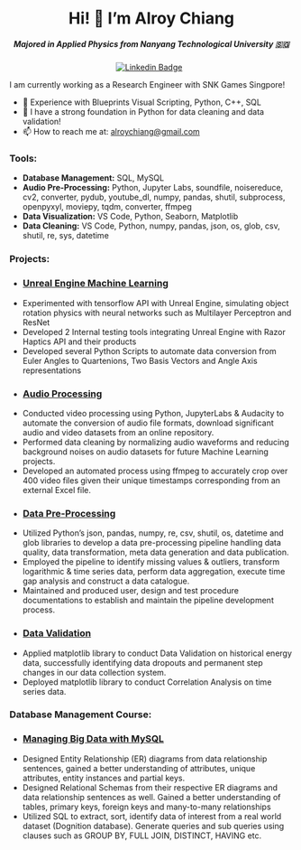 <div align="center">
  <h1><strong>Hi! 👋 I’m Alroy Chiang</strong></h1>
</div>

<h5 align="center"><i>Majored in Applied Physics from Nanyang Technological University 🇸🇬</i></h5>

<div align="center">
  
  [![Linkedin Badge](https://img.shields.io/badge/LinkedIn-0077B5?style=flat&logo=linkedin&logoColor=white)](https://www.linkedin.com/in/alroy-chiang-329ba117b/)&nbsp;&nbsp;
</div>
  
I am currently working as a Research Engineer with SNK Games Singpore!

- 🦕 Experience with Blueprints Visual Scripting, Python, C++, SQL
- 🚧 I have a strong foundation in Python for data cleaning and data validation!
- 📫 How to reach me at: alroychiang@gmail.com

### Tools:
*  **Database Management:** SQL, MySQL
*  **Audio Pre-Processing:** Python, Jupyter Labs, soundfile, noisereduce, cv2, converter, pydub, youtube_dl, numpy, pandas, shutil, subprocess, openpyxyl, moviepy, tqdm, converter, ffmpeg
*  **Data Visualization:** VS Code, Python, Seaborn, Matplotlib
*  **Data Cleaning:** VS Code, Python, numpy, pandas, json, os, glob, csv, shutil, re, sys, datetime

### Projects:

* ### [Unreal Engine Machine Learning]( Input_Repository_Link_Here)
- Experimented with tensorflow API with Unreal Engine, simulating object rotation physics with neural networks such as Multilayer Perceptron and ResNet
- Developed 2 Internal testing tools integrating Unreal Engine with Razor Haptics API and their products
- Developed several Python Scripts to automate data conversion from Euler Angles to Quartenions, Two Basis Vectors and  Angle Axis representations

* ### [Audio Processing](https://github.com/roitoimalfoi/SNTL-Intern.git)
 - Conducted video processing using Python, JupyterLabs & Audacity to automate the conversion of audio
file formats, download significant audio and video datasets from an online repository.
 - Performed data cleaning by normalizing audio waveforms and reducing background noises on audio
datasets for future Machine Learning projects.
 - Developed an automated process using ffmpeg to accurately crop over 400 video files given their unique
timestamps corresponding from an external Excel file.

* ### [Data Pre-Processing](https://github.com/roitoimalfoi/data-pre-processing-pipline.git)
 - Utilized Python’s json, pandas, numpy, re, csv, shutil, os, datetime and glob libraries to develop a data
pre-processing pipeline handling data quality, data transformation, meta data generation and data
publication.
 - Employed the pipeline to identify missing values & outliers, transform logarithmic & time series data,
perform data aggregation, execute time gap analysis and construct a data catalogue.
 - Maintained and produced user, design and test procedure documentations to establish and maintain the
pipeline development process.

* ### [Data Validation](https://github.com/alroychiang/data-validation)
 - Applied matplotlib library to conduct Data Validation on historical energy data, successfully identifying
data dropouts and permanent step changes in our data collection system.
 - Deployed matplotlib library to conduct Correlation Analysis on time series data.

### Database Management Course:

* ### [Managing Big Data with MySQL](https://github.com/roitoimalfoi/Managing-Big-Data-with-MySQL.git)
 - Designed Entity Relationship (ER) diagrams from data relationship sentences, gained a better understanding of attributes, unique attributes, entity instances and partial keys.
 - Designed Relational Schemas from their respective ER diagrams and data relationship sentences as well. Gained a better understanding of tables, primary keys, foreign keys and many-to-many relationships
 - Utilized SQL to extract, sort, identify data of interest from a real world dataset (Dognition database). Generate queries and sub queries using clauses such as GROUP BY, FULL JOIN, DISTINCT, HAVING etc.





<!---
roitoimalfoi/roitoimalfoi is a ✨ special ✨ repository because its `README.md` (this file) appears on your GitHub profile.
You can click the Preview link to take a look at your changes.
--->
